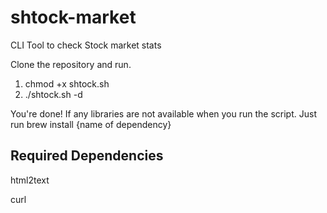 # shtock-market
CLI Tool to check Stock market stats

Clone the repository and run.

1) chmod +x shtock.sh
2) ./shtock.sh -d

You're done!
If any libraries are not available when you run the script. Just run brew install {name of dependency}

## Required Dependencies
html2text 

curl
